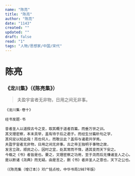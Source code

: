 ```yaml
---
name: "陈亮"
title: "陈亮"
author: "陈亮"
date: "1143"
created: ""
updated: ""
draft: false
read: "1"
tags: "人物/思想家/中国/宋代"
---
```


# 陈亮

### 《龙川集》（《陈亮集》）

> 夫盈宇宙者无非物，日用之间无非事。

```
《龙川集·卷十》

经书发题·书

昔者圣人以道揆古今之变，取其概于道者百篇，而垂万世之训。
其文理密察，本末具举，盖有待于后之君子。而经生分篇析句之学，
其何足以知此哉！亮也何人，而敢议此？盖将与诸君共学焉。
夫盈宇宙者无非物，日用之间无非事。古之帝王独明于事物之故，
发言立政，顺民之心，因时之宜，处其常而不惰，遇其变而天下安之。
今载之《书》者皆是也。要之，文理密察之功用，至于尧而后无慊诸圣人之心。
是以断诸《尧典》而无疑。由是言之，删《书》者非圣人之意也，天下之公也。

（《陈亮集（增订本）》邓广铭点校，中华书局1987年版）
```
